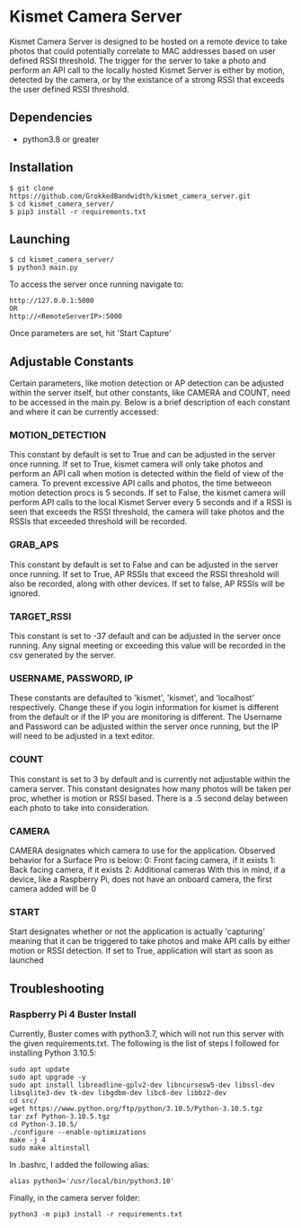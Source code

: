 # Kismet Camera Server

Kismet Camera Server is designed to be hosted on a remote device to take photos that could potentially correlate to MAC addresses based on user defined RSSI threshold.
The trigger for the server to take a photo and perform an API call to the locally hosted Kismet Server is either by motion, detected by the camera, or by the existance 
of a strong RSSI that exceeds the user defined RSSI threshold. 

## Dependencies
- python3.8 or greater

## Installation
```
$ git clone https://github.com/GrokkedBandwidth/kismet_camera_server.git
$ cd kismet_camera_server/
$ pip3 install -r requirements.txt
```
## Launching
```
$ cd kismet_camera_server/
$ python3 main.py

```
To access the server once running navigate to:
```
http://127.0.0.1:5000
OR
http://<RemoteServerIP>:5000

```
Once parameters are set, hit 'Start Capture'

## Adjustable Constants
Certain parameters, like motion detection or AP detection can be adjusted within the server itself, but other constants, like CAMERA and COUNT, need to be accessed in the main.py. Below is a brief description of each constant and where it can be currently accessed:

### MOTION_DETECTION
This constant by default is set to True and can be adjusted in the server once running. If set to True, kismet camera will only take photos and perform an API call when motion is detected within the field of view of the camera. To prevent excessive API calls and photos, the time betweeon motion detection procs is 5 seconds. If set to False, the kismet camera will perform API calls to the local Kismet Server every 5 seconds and if a RSSI is seen that exceeds the RSSI threshold, the camera will take photos and the RSSIs that exceeded threshold will be recorded. 

### GRAB_APS
This constant by default is set to False and can be adjusted in the server once running. If set to True, AP RSSIs that exceed the RSSI threshold will also be recorded, along with other devices. If set to false, AP RSSIs will be ignored.

### TARGET_RSSI
This constant is set to -37 default and can be adjusted in the server once running. Any signal meeting or exceeding this value will be recorded in the csv generated by the server.

### USERNAME, PASSWORD, IP
These constants are defaulted to 'kismet', 'kismet', and 'localhost' respectively. Change these if you login information for kismet is different from the default or if the IP you are monitoring is different. The Username and Password can be adjusted within the server once running, but the IP will need to be adjusted in a text editor.

### COUNT
This constant is set to 3 by default and is currently not adjustable within the camera server. This constant designates how many photos will be taken per proc, whether is motion or RSSI based. There is a .5 second delay between each photo to take into consideration. 

### CAMERA
CAMERA designates which camera to use for the application. Observed behavior for a Surface Pro is below:
0: Front facing camera, if it exists
1: Back facing camera, if it exists
2: Additional cameras
With this in mind, if a device, like a Raspberry Pi, does not have an onboard camera, the first camera added will be 0

### START
Start designates whether or not the application is actually 'capturing' meaning that it can be triggered to take photos and make API calls by either motion or RSSI detection. If set to True, application will start as soon as launched

## Troubleshooting

### Raspberry Pi 4 Buster Install
Currently, Buster comes with python3.7, which will not run this server with the given requirements.txt. The following is the list of steps I followed for installing Python 3.10.5:
```
sudo apt update
sudo apt upgrade -y
sudo apt install libreadline-gplv2-dev libncursesw5-dev libssl-dev libsqlite3-dev tk-dev libgdbm-dev libc6-dev libbz2-dev
cd src/
wget https://www.python.org/ftp/python/3.10.5/Python-3.10.5.tgz
tar zxf Python-3.10.5.tgz
cd Python-3.10.5/
./configure --enable-optimizations
make -j 4
sudo make altinstall
```
In .bashrc, I added the following alias:
```
alias python3='/usr/local/bin/python3.10'
```
Finally, in the camera server folder:
```
python3 -m pip3 install -r requirements.txt
```



